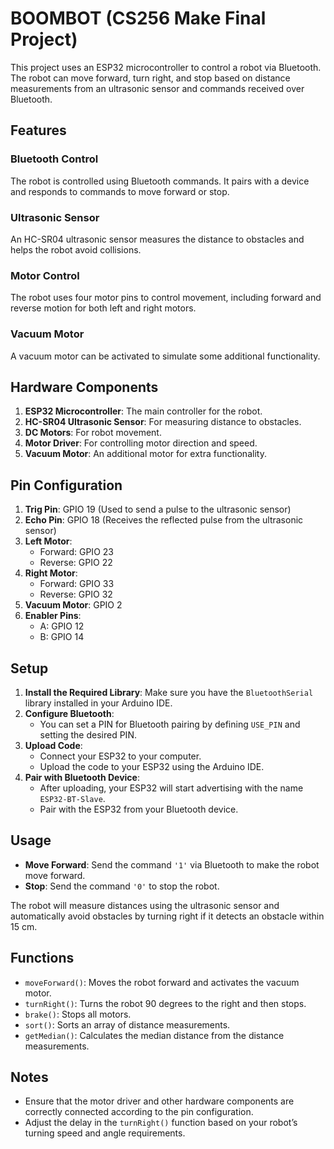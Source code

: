 # BOOMBOT (CS256 Make Final Project)

This project uses an ESP32 microcontroller to control a robot via Bluetooth. The robot can move forward, turn right, and stop based on distance measurements from an ultrasonic sensor and commands received over Bluetooth.

## Features

### Bluetooth Control
The robot is controlled using Bluetooth commands. It pairs with a device and responds to commands to move forward or stop.

### Ultrasonic Sensor
An HC-SR04 ultrasonic sensor measures the distance to obstacles and helps the robot avoid collisions.

### Motor Control
The robot uses four motor pins to control movement, including forward and reverse motion for both left and right motors.

### Vacuum Motor
A vacuum motor can be activated to simulate some additional functionality.

## Hardware Components

1. **ESP32 Microcontroller**: The main controller for the robot.
2. **HC-SR04 Ultrasonic Sensor**: For measuring distance to obstacles.
3. **DC Motors**: For robot movement.
4. **Motor Driver**: For controlling motor direction and speed.
5. **Vacuum Motor**: An additional motor for extra functionality.

## Pin Configuration

1. **Trig Pin**: GPIO 19 (Used to send a pulse to the ultrasonic sensor)
2. **Echo Pin**: GPIO 18 (Receives the reflected pulse from the ultrasonic sensor)
3. **Left Motor**:
    - Forward: GPIO 23
    - Reverse: GPIO 22
4. **Right Motor**:
    - Forward: GPIO 33
    - Reverse: GPIO 32
5. **Vacuum Motor**: GPIO 2
6. **Enabler Pins**:
    - A: GPIO 12
    - B: GPIO 14

## Setup

1. **Install the Required Library**: Make sure you have the `BluetoothSerial` library installed in your Arduino IDE.
2. **Configure Bluetooth**:
    - You can set a PIN for Bluetooth pairing by defining `USE_PIN` and setting the desired PIN.
3. **Upload Code**:
    - Connect your ESP32 to your computer.
    - Upload the code to your ESP32 using the Arduino IDE.
4. **Pair with Bluetooth Device**:
    - After uploading, your ESP32 will start advertising with the name `ESP32-BT-Slave`.
    - Pair with the ESP32 from your Bluetooth device.

## Usage

- **Move Forward**: Send the command `'1'` via Bluetooth to make the robot move forward.
- **Stop**: Send the command `'0'` to stop the robot.

The robot will measure distances using the ultrasonic sensor and automatically avoid obstacles by turning right if it detects an obstacle within 15 cm.

## Functions

- `moveForward()`: Moves the robot forward and activates the vacuum motor.
- `turnRight()`: Turns the robot 90 degrees to the right and then stops.
- `brake()`: Stops all motors.
- `sort()`: Sorts an array of distance measurements.
- `getMedian()`: Calculates the median distance from the distance measurements.

## Notes

- Ensure that the motor driver and other hardware components are correctly connected according to the pin configuration.
- Adjust the delay in the `turnRight()` function based on your robot’s turning speed and angle requirements.

